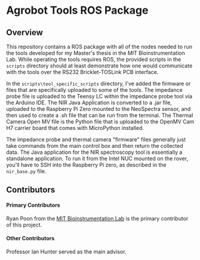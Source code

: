 # Agrobot Tools ROS Package

## Overview

This repository contains a ROS package with all of the nodes needed to run the tools developed for my Master's thesis in the MIT Bioinstrumentation Lab. While operating the tools requires ROS, the provided scripts in the `scripts` directory should at least demonstrate how one would communicate with the tools over the RS232 Bricklet-TOSLink PCB interface. 

In the `scripts\tool_specific_scripts` directory, I've added the firmware or files that are specifically uploaded to some of the tools. The impedance probe file is uploaded to the Teensy LC within the impedance probe tool via the Arduino IDE. The NIR Java Application is converted to a .jar file, uploaded to the Raspberry Pi Zero mounted to the NeoSpectra sensor, and then used to create a .sh file that can be run from the terminal. The Thermal Camera Open MV file is the Python file that is uploaded to the OpenMV Cam H7 carrier board that comes with MicroPython installed. 

The impedance probe and thermal camera "firmware" files generally just take commands from the main control box and then return the collected data. The Java application for the NIR spectroscopy tool is essentially a standalone application. To run it from the Intel NUC mounted on the rover, you'll have to SSH into the Raspberry Pi zero, as described in the `nir_base.py` file. 

## Contributors

#### Primary Contributors
Ryan Poon from the [MIT Bioinstrumentation Lab](https://bioinstrumentation.mit.edu/) is the primary contributor of this project.

#### Other Contributors
Professor Ian Hunter served as the main advisor.




